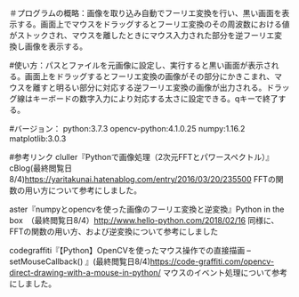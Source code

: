 ＃プログラムの概略：画像を取り込み自動でフーリエ変換を行い、黒い画面を表示する。画面上でマウスをドラッグするとフーリエ変換のその周波数における値がストックされ、マウスを離したときにマウス入力された部分を逆フーリエ変換し画像を表示する。

#使い方：パスとファイルを元画像に設定し、実行すると黒い画面が表示される。画面上をドラッグするとフーリエ変換の画像がその部分にかきこまれ、マウスを離すと明るい部分に対応する逆フーリエ変換の画像が出力される。ドラッグ線はキーボードの数字入力により対応する太さに設定できる。qキーで終了する。

#バージョン： python:3.7.3 opencv-python:4.1.0.25 numpy:1.16.2 matplotlib:3.0.3

#参考リンク
cluller『Pythonで画像処理（2次元FFTとパワースペクトル）』cBlog(最終閲覧日8/4)https://yaritakunai.hatenablog.com/entry/2016/03/20/235500
FFTの関数の用い方について参考にしました。

aster『numpyとopencvを使った画像のフーリエ変換と逆変換』Python in the box　（最終閲覧日8/4）http://www.hello-python.com/2018/02/16
同様に、FFTの関数の用い方、および逆変換について参考にしました

codegraffiti『【Python】OpenCVを使ったマウス操作での直接描画 – setMouseCallback() 』(最終閲覧日8/4)https://code-graffiti.com/opencv-direct-drawing-with-a-mouse-in-python/
マウスのイベント処理について参考にしました。

